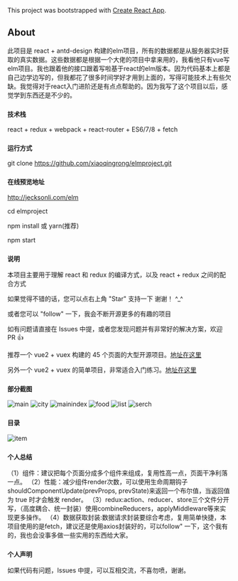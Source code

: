 This project was bootstrapped with [Create React App](https://github.com/facebook/create-react-app).

## About
此项目是 react + antd-design 构建的elm项目，所有的数据都是从服务器实时获取的真实数据。这些数据都是根据一个大佬的项目中拿来用的，我看他只有vue写elm项目。我也跟着他的接口跟着写啦基于react的elm版本。因为代码基本上都是自己边学边写的，但我都花了很多时间学好才用到上面的，写得可能技术上有些欠缺。我觉得对于react入门进阶还是有点点帮助的。因为我写了这个项目以后，感觉学到东西还是不少的。

### `技术栈`
react + redux + webpack + react-router + ES6/7/8 + fetch

### `运行方式`
git clone https://github.com/xiaoqingrong/elmproject.git
### `在线预览地址`
http://jecksonli.com/elm

cd elmproject

npm install 或 yarn(推荐)

npm start

### `说明`

本项目主要用于理解 react 和 redux 的编译方式，以及 react + redux 之间的配合方式

如果觉得不错的话，您可以点右上角 "Star" 支持一下 谢谢！ ^_^

或者您可以 "follow" 一下，我会不断开源更多的有趣的项目

如有问题请直接在 Issues 中提，或者您发现问题并有非常好的解决方案，欢迎 PR 👍

推荐一个 vue2 + vuex 构建的 45 个页面的大型开源项目。[地址在这里](https://github.com/bailicangdu/vue2-elm)

另外一个 vue2 + vuex 的简单项目，非常适合入门练习。[地址在这里](https://github.com/bailicangdu/vue2-happyfri)


### `部分截图`
![main](https://github.com/xiaoqingrong/elmproject/blob/master/src/assets/projectImg/main.png)
![city](https://github.com/xiaoqingrong/elmproject/blob/master/src/assets/projectImg/city.png)
![mainindex](https://github.com/xiaoqingrong/elmproject/blob/master/src/assets/projectImg/mainindex.png)
![food](https://github.com/xiaoqingrong/elmproject/blob/master/src/assets/projectImg/food.png)
![list](https://github.com/xiaoqingrong/elmproject/blob/master/src/assets/projectImg/list.png)
![serch](https://github.com/xiaoqingrong/elmproject/blob/master/src/assets/projectImg/search.png)

### `目录`
![item](https://github.com/xiaoqingrong/elmproject/blob/master/src/assets/projectImg/item.png)


### `个人总结`
（1）组件：建议把每个页面分成多个组件来组成，复用性高一点，页面干净利落一点。
（2）性能：减少组件render次数，可以使用生命周期钩子 shouldComponentUpdate(prevProps, prevState)来返回一个布尔值，当返回值为 true 时才会触发 render。
（3）redux:action、reducer、store三个文件分开写，（高度耦合、统一封装）使用combineReducers，applyMiddleware等来实现更多操作。
（4）数据获取封装:数据请求封装要综合考虑，复用简单快捷，本项目使用的是fetch，建议还是使用axios封装好的，可以follow" 一下，这个我有的，我也会没事多做一些实用的东西给大家。
### `个人声明`
如果代码有问题，Issues 中提，可以互相交流，不喜勿喷，谢谢。
